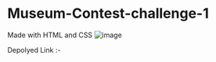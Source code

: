 # Museum-Contest-challenge-1
Made with HTML and CSS
![image](https://user-images.githubusercontent.com/117807050/236536686-b8c8618c-fba0-460e-917d-d9cc30daecbe.png)

Depolyed Link :- 
